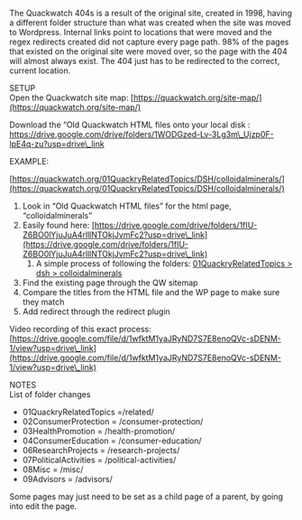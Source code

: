 The Quackwatch 404s is a result of the original site, created in 1998, having a different folder structure than what was created when the site was moved to Wordpress. Internal links point to locations that were moved and the regex redirects created did not capture every page path. 98% of the pages that existed on the original site were moved over, so the page with the 404 will almost always exist. The 404 just has to be redirected to the correct, current location.

SETUP  
Open the Quackwatch site map: [https://quackwatch.org/site-map/](https://quackwatch.org/site-map/)

Download the “Old Quackwatch HTML files onto your local disk : https://drive.google.com/drive/folders/1WODGzed-Lv-3Lg3m\_Ujzp0F-lpE4q-zu?usp=drive\_link

EXAMPLE:

[https://quackwatch.org/01QuackryRelatedTopics/DSH/colloidalminerals/](https://quackwatch.org/01QuackryRelatedTopics/DSH/colloidalminerals/)

1. Look in “Old Quackwatch HTML files” for the html page, “colloidalminerals”  
1. Easily found here: [https://drive.google.com/drive/folders/1fIU-Z6BO0lYjuJuA4rlllNTOkjJvmFc2?usp=drive\_link](https://drive.google.com/drive/folders/1fIU-Z6BO0lYjuJuA4rlllNTOkjJvmFc2?usp=drive\_link)  
   1. A simple process of following the folders: [01QuackryRelatedTopics \> dsh \> colloidalminerals](https://quackwatch.org/01QuackryRelatedTopics/DSH/colloidalminerals/)  
1. Find the existing page through the QW sitemap  
1. Compare the titles from the HTML file and the WP page to make sure they match  
1. Add redirect through the redirect plugin

Video recording of this exact process: [https://drive.google.com/file/d/1wfktM1yaJRyND7S7E8enoQVc-sDENM-1/view?usp=drive\_link](https://drive.google.com/file/d/1wfktM1yaJRyND7S7E8enoQVc-sDENM-1/view?usp=drive\_link)

NOTES  
List of folder changes

* 01QuackryRelatedTopics \=/related/  
* 02ConsumerProtection \= /consumer-protection/  
* 03HealthPromotion \= /health-promotion/  
* 04ConsumerEducation \= /consumer-education/  
* 06ResearchProjects \= /research-projects/  
* 07PoliticalActivities \= /political-activities/  
* 08Misc \= /misc/  
* 09Advisors \= /advisors/

Some pages may just need to be set as a child page of a parent, by going into edit the page.